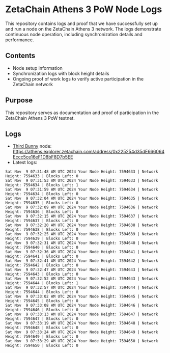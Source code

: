 # ZetaChain Athens 3 PoW Node Logs
This repository contains logs and proof that we have successfully set up and run a node on the ZetaChain Athens 3 network. The logs demonstrate continuous node operation, including synchronization details and performance.

## Contents
- Node setup information
- Synchronization logs with block height details
- Ongoing proof of work logs to verify active participation in the ZetaChain network

## Purpose
This repository serves as documentation and proof of participation in the ZetaChain Athens 3 PoW testnet.

## Logs

- [Third Bunny](https://thirdbunny.xyz/) node: https://athens.explorer.zetachain.com/address/0x225254d35dE666064Eccc5ce16eF1D8bF8D7b5EE
- Latest logs:
```
Sat Nov  9 07:31:48 AM UTC 2024 Your Node Height: 7594633 | Network Height: 7594633 | Blocks Left: 0
Sat Nov  9 07:31:53 AM UTC 2024 Your Node Height: 7594633 | Network Height: 7594634 | Blocks Left: 1
Sat Nov  9 07:31:59 AM UTC 2024 Your Node Height: 7594634 | Network Height: 7594634 | Blocks Left: 0
Sat Nov  9 07:32:04 AM UTC 2024 Your Node Height: 7594635 | Network Height: 7594635 | Blocks Left: 0
Sat Nov  9 07:32:09 AM UTC 2024 Your Node Height: 7594636 | Network Height: 7594636 | Blocks Left: 0
Sat Nov  9 07:32:15 AM UTC 2024 Your Node Height: 7594637 | Network Height: 7594637 | Blocks Left: 0
Sat Nov  9 07:32:20 AM UTC 2024 Your Node Height: 7594638 | Network Height: 7594638 | Blocks Left: 0
Sat Nov  9 07:32:25 AM UTC 2024 Your Node Height: 7594639 | Network Height: 7594639 | Blocks Left: 0
Sat Nov  9 07:32:31 AM UTC 2024 Your Node Height: 7594640 | Network Height: 7594640 | Blocks Left: 0
Sat Nov  9 07:32:36 AM UTC 2024 Your Node Height: 7594641 | Network Height: 7594641 | Blocks Left: 0
Sat Nov  9 07:32:41 AM UTC 2024 Your Node Height: 7594642 | Network Height: 7594642 | Blocks Left: 0
Sat Nov  9 07:32:47 AM UTC 2024 Your Node Height: 7594643 | Network Height: 7594643 | Blocks Left: 0
Sat Nov  9 07:32:52 AM UTC 2024 Your Node Height: 7594643 | Network Height: 7594644 | Blocks Left: 1
Sat Nov  9 07:32:57 AM UTC 2024 Your Node Height: 7594644 | Network Height: 7594644 | Blocks Left: 0
Sat Nov  9 07:33:02 AM UTC 2024 Your Node Height: 7594645 | Network Height: 7594645 | Blocks Left: 0
Sat Nov  9 07:33:08 AM UTC 2024 Your Node Height: 7594646 | Network Height: 7594646 | Blocks Left: 0
Sat Nov  9 07:33:13 AM UTC 2024 Your Node Height: 7594647 | Network Height: 7594647 | Blocks Left: 0
Sat Nov  9 07:33:19 AM UTC 2024 Your Node Height: 7594648 | Network Height: 7594648 | Blocks Left: 0
Sat Nov  9 07:33:24 AM UTC 2024 Your Node Height: 7594649 | Network Height: 7594649 | Blocks Left: 0
Sat Nov  9 07:33:29 AM UTC 2024 Your Node Height: 7594650 | Network Height: 7594650 | Blocks Left: 0
```
